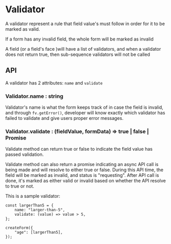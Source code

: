 # Validator

A validator represent a rule that field value's must follow in order for it to be marked as valid.

If a form has any invalid field, the whole form will be marked as invalid

A field (or a field's face )will have a list of validators, and when a validator does not return true, then sub-sequence validators will not be called 

## API

A validator has 2 attributes: `name` and `validate`

### Validator.name : string

Validator's name is what the form keeps track of in case the field is invalid, and through `fv.getError()`, developer will know exactly which validator has failed to validate and give users proper error messages.

### Validator.validate : (fieldValue, formData) => true | false | Promise

Validate method can return true or false to indicate the field value has passed validation.

Validate method can also return a promise indicating an async API call is being made and will resolve to either true or false. During this API time, the field will be marked as invalid, and status is "requesting". After API call is done, it's marked as either valid or invalid based on whether the API resolve to true or not.

This is a sample validator:

```
const largerThan5 = {
    name: "larger-than-5",
    validate: (value) => value > 5,
};

createForm({
    "age": [largerThan5],
});

```